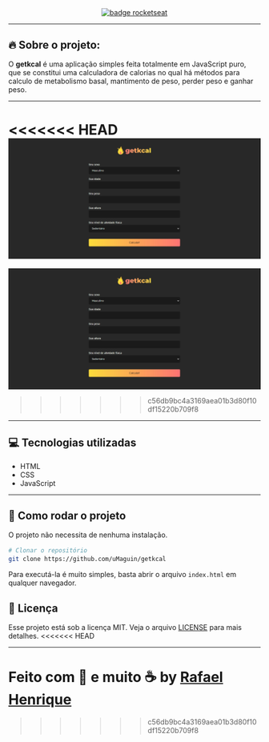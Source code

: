 <p align="center">
<a href="https://rocketseat.com.br">
    <img alt="badge rocketseat" align="center" src="https://img.shields.io/youtube/views/yiDq9wUiUjc?style=social">
  </a>

---

## 🔥 Sobre o projeto:

O <strong>getkcal</strong> é uma aplicação simples feita totalmente em JavaScript puro, que se constitui uma calculadora de calorias no qual há métodos para calculo de metabolismo basal, mantimento de peso, perder peso e ganhar peso.

</p>

---

<<<<<<< HEAD
<img src="/images/projeto.png" align="center"></img>
=======
<img src="/final/projeto.png" align="center"></img>
>>>>>>> c56db9bc4a3169aea01b3d80f10df15220b709f8

---

## 💻 Tecnologias utilizadas

<ul>
  <li>HTML</li>
  <li>CSS</li>
  <li>JavaScript</li>
</ul>

---

## 🧭 Como rodar o projeto

O projeto não necessita de nenhuma instalação.

```bash
# Clonar o repositório
git clone https://github.com/uMaguin/getkcal
```

Para executá-la é muito simples, basta abrir o arquivo `index.html` em qualquer navegador.

## :memo: Licença

Esse projeto está sob a licença MIT. Veja o arquivo [LICENSE](LICENSE.md) para mais detalhes.
<<<<<<< HEAD

---

Feito com 🖤 e muito ☕ by <a href="https://github.com/uMaguin">Rafael Henrique</a>
=======
>>>>>>> c56db9bc4a3169aea01b3d80f10df15220b709f8
